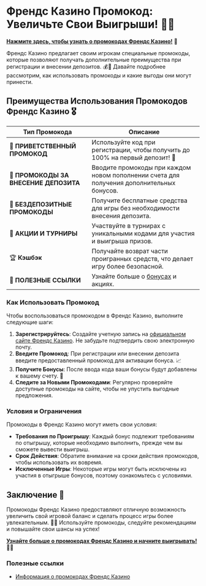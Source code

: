 # Френдс Казино Промокод: Увеличьте Свои Выигрыши! 🎉✨

[**Нажмите здесь, чтобы узнать о промокодах Френдс Казино!**](https://gofriends.vc/linkb2) 🤑

Френдс Казино предлагает своим игрокам специальные промокоды, которые позволяют получать дополнительные преимущества при регистрации и внесении депозитов. 💰🎲 Давайте подробнее рассмотрим, как использовать промокоды и какие выгоды они могут принести.

## Преимущества Использования Промокодов Френдс Казино 🎖️

| **Тип Промокода**                | **Описание**                                          |
|----------------------------------|------------------------------------------------------|
| 🎉 **ПРИВЕТСТВЕННЫЙ ПРОМОКОД**    | Используйте код при регистрации, чтобы получить до 100% на первый депозит! 🎰 |
| 🎁 **ПРОМОКОДЫ ЗА ВНЕСЕНИЕ ДЕПОЗИТА** | Вводите промокоды при каждом новом пополнении счета для получения дополнительных бонусов. |
| 💸 **БЕЗДЕПОЗИТНЫЕ ПРОМОКОДЫ**    | Получите бесплатные средства для игры без необходимости внесения депозита. |
| 🎈 **АКЦИИ И ТУРНИРЫ**            | Участвуйте в турнирах с уникальными кодами для участия и выигрыша призов. |
| 🏆 **Кэшбэк**                     | Получайте возврат части проигранных средств, что делает игру более безопасной. |
| 🔗 **ПОЛЕЗНЫЕ ССЫЛКИ**            | Узнайте больше о [бонусах](https://gofriends.vc/linkb2) и акциях. |

### Как Использовать Промокод

Чтобы воспользоваться промокодом в Френдс Казино, выполните следующие шаги:

1. **Зарегистрируйтесь**: Создайте учетную запись на [официальном сайте Френдс Казино](https://gofriends.vc/linkb2). Не забудьте подтвердить свою электронную почту.
2. **Введите Промокод**: При регистрации или внесении депозита введите предоставленный промокод для активации бонуса. 📈
3. **Получите Бонусы**: После ввода кода ваши бонусы будут добавлены к вашему счету. 🎊
4. **Следите за Новыми Промокодами**: Регулярно проверяйте доступные промокоды на сайте, чтобы не упустить выгодные предложения.

### Условия и Ограничения

Промокоды в Френдс Казино могут иметь свои условия:

- **Требования по Проигрышу**: Каждый бонус подлежит требованиям по отыгрышу, которые необходимо выполнить, прежде чем вы сможете вывести выигрыш.
- **Срок Действия**: Обратите внимание на сроки действия промокодов, чтобы использовать их вовремя.
- **Исключенные Игры**: Некоторые игры могут быть исключены из участия в отыгрыше бонусов, поэтому ознакомьтесь с условиями.

## Заключение 🎊

Промокоды Френдс Казино предоставляют отличную возможность увеличить свой игровой баланс и сделать процесс игры более увлекательным. 🌟💸 Используйте промокоды, следуйте рекомендациям и повышайте свои шансы на успех!

[**Узнайте больше о промокодах Френдс Казино и начните выигрывать!**](https://gofriends.vc/linkb2) 💪🎊

### Полезные ссылки
- [Информация о промокодах Френдс Казино](https://gofriends.vc/linkb2)
